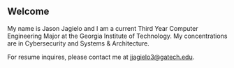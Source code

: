 ## **Welcome**

My name is Jason Jagielo and I am a current Third Year Computer Engineering Major at the Georgia Institute of Technology. My concentrations are in Cybersecurity and Systems & Architecture.

For resume inquires, please contact me at jjagielo3@gatech.edu.

<!--
**jjagielo/jjagielo** is a ✨ _special_ ✨ repository because its `README.md` (this file) appears on your GitHub profile.

Here are some ideas to get you started:

- 🔭 I’m currently working on ...
- 🌱 I’m currently learning ...
- 👯 I’m looking to collaborate on ...
- 🤔 I’m looking for help with ...
- 💬 Ask me about ...
- 📫 How to reach me: ...
- 😄 Pronouns: ...
- ⚡ Fun fact: ...
-->
